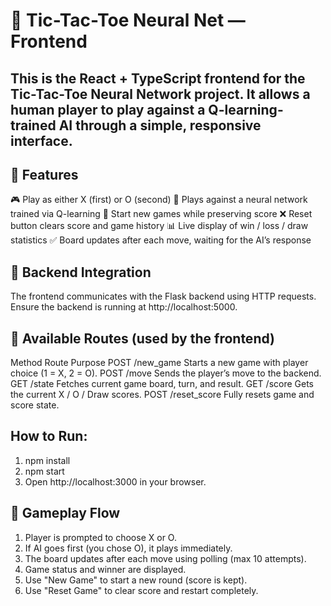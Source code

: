 # 🎯 Tic-Tac-Toe Neural Net — Frontend
## This is the React + TypeScript frontend for the Tic-Tac-Toe Neural Network project. It allows a human player to play against a Q-learning-trained AI through a simple, responsive interface.

## 🧩 Features
🎮 Play as either X (first) or O (second)
🧠 Plays against a neural network trained via Q-learning
🔄 Start new games while preserving score
❌ Reset button clears score and game history
📊 Live display of win / loss / draw statistics
✅ Board updates after each move, waiting for the AI’s response

## 🔗 Backend Integration
The frontend communicates with the Flask backend using HTTP requests.
Ensure the backend is running at http://localhost:5000.

## 🚀 Available Routes (used by the frontend)
Method	Route	Purpose
POST	/new_game	Starts a new game with player choice (1 = X, 2 = O).
POST	/move	Sends the player’s move to the backend.
GET	    /state	Fetches current game board, turn, and result.
GET	    /score	Gets the current X / O / Draw scores.
POST	/reset_score	Fully resets game and score state.

## How to Run:
1. npm install
2. npm start
3. Open http://localhost:3000 in your browser.

## 🧠 Gameplay Flow
1. Player is prompted to choose X or O.
2. If AI goes first (you chose O), it plays immediately.
3. The board updates after each move using polling (max 10 attempts).
4. Game status and winner are displayed.
5. Use "New Game" to start a new round (score is kept).
6. Use "Reset Game" to clear score and restart completely.